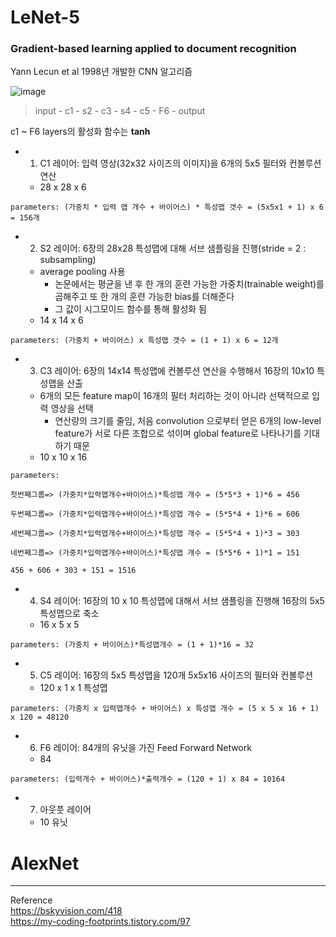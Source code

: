 # LeNet-5
### Gradient-based learning applied to document recognition

Yann Lecun et al 1998년 개발한 CNN 알고리즘

![image](https://user-images.githubusercontent.com/72767245/109143674-a2d25500-77a3-11eb-83bf-07486df82cac.png)

> input - c1 - s2 - c3 - s4 - c5 - F6 - output

c1 ~ F6 layers의 활성화 함수는 **tanh** 

- 1) C1 레이어: 입력 영상(32x32 사이즈의 이미지)을 6개의 5x5 필터와 컨볼루션 연산
  - 28 x 28 x 6
```
parameters: (가중치 * 입력 맵 개수 + 바이어스) * 특성맵 갯수 = (5x5x1 + 1) x 6 = 156개
```

- 2) S2 레이어: 6장의 28x28 특성맵에 대해 서브 샘플링을 진행(stride = 2 : subsampling)
  - average pooling 사용
    - 논문에서는 평균을 낸 후 한 개의 훈련 가능한 가중치(trainable weight)를 곱해주고 또 한 개의 훈련 가능한 bias를 더해준다
    - 그 값이 시그모이드 함수를 통해 활성화 됨
  - 14 x 14 x 6
```
parameters: (가중치 + 바이어스) x 특성맵 갯수 = (1 + 1) x 6 = 12개
```

- 3) C3 레이어: 6장의 14x14 특성맵에 컨볼루션 연산을 수행해서 16장의 10x10 특성맵을 산출
  - 6개의 모든 feature map이 16개의 필터 처리하는 것이 아니라 선택적으로 입력 영상을 선택
    - 연산량의 크기를 줄임, 처음 convolution 으로부터 얻은 6개의 low-level feature가 서로 다른 조합으로 섞이며 global feature로 나타나기를 기대하기 때문
  - 10 x 10 x 16
```
parameters:

첫번째그룹=> (가중치*입력맵개수+바이어스)*특성맵 개수 = (5*5*3 + 1)*6 = 456

두번째그룹=> (가중치*입력맵개수+바이어스)*특성맵 개수 = (5*5*4 + 1)*6 = 606

세번째그룹=> (가중치*입력맵개수+바이어스)*특성맵 개수 = (5*5*4 + 1)*3 = 303

네번째그룹=> (가중치*입력맵개수+바이어스)*특성맵 개수 = (5*5*6 + 1)*1 = 151

456 + 606 + 303 + 151 = 1516

```
- 4) S4 레이어: 16장의 10 x 10 특성맵에 대해서 서브 샘플링을 진행해 16장의 5x5 특성맵으로 축소
  - 16 x 5 x 5
```
parameters: (가중치 + 바이어스)*특성맵개수 = (1 + 1)*16 = 32
```

- 5) C5 레이어: 16장의 5x5 특성맵을 120개 5x5x16 사이즈의 필터와 컨볼루션
  - 120 x 1 x 1 특성맵
```
parameters: (가중치 x 입력맵개수 + 바이어스) x 특성맵 개수 = (5 x 5 x 16 + 1) x 120 = 48120
```

- 6) F6 레이어: 84개의 유닛을 가진 Feed Forward Network
  - 84
```
parameters: (입력개수 + 바이어스)*출력개수 = (120 + 1) x 84 = 10164
```

- 7) 아웃풋 레이어
  - 10 유닛

# AlexNet

---

Reference  
https://bskyvision.com/418  
https://my-coding-footprints.tistory.com/97

